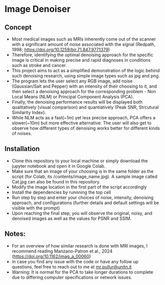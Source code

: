 # Image Denoiser

## Concept
* Most medical images such as MRIs inherently come out of the scanner with a significant amount of noise associated with the signal (Redpath, 1998; https://doi.org/10.1259/bjr.71.847.9771379)
* Therefore, identifying the optimal denoising approach for the specific image is critical in making precise and rapid diagnoses in conditions such as stroke and cancer. 
* This project aims to act as a simplified demonstration of the logic behind such denoising research, using simple image types such as jpg and png.
* The program lets the user select any RGB image, add noise (Gaussian/Salt and Pepper) with an intensity of their choosing  to it, and then select a denoising approach for the corresponding problem - Non Local Means (NLM) or Principal Component Analysis (PCA).
* Finally, the denoising performance results will be displayed both qualitatively (visual comparison) and quantiatively (Peak SNR, Strcutural Similarity Index).
* While NLM acts as a fast(~1m) yet less precise approach, PCA offers a slower(~10m) but more effective alternative. The user will also get to observe how different types of denoising works better for different kinds of noises.

## Installation
* Clone this repository to your local machine or simply download the jupyter notebook and open it in Google Colab.
* Make sure that an image of your choosing is in the same folder as the script (for Colab, its /contents/image_name.jpg). A sample image called Cat.jpg can also be found in this repository.
* Modify the image location in the first part of the script accordingly
* Install the dependencies by runnning the top cell
* Run step by step and enter your choices of noise, intensity, denoising approach, and configurations (further details and default settings  will be visible with the prompt)
* Upon reaching the final step, you will observe the original, noisy, and denoised images as well as the values for PSNR and SSIM.

## Notes:
* For an overview of how similar research is done with MRI images, I recommend reading Manzano-Patron et al., 2024 (https://doi.org/10.1162/imag_a_00060)
* In case you find any issue with the code or have any follow up questions, feel free to reach out to me at mr.pullur@unitn.it
* Warning: It is normal for the PCA to take longer durations to complete due to differing computer specifications or network issues.


